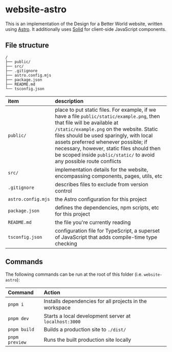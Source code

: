 # website-astro

This is an implementation of the Design for a Better World website, written using [Astro](https://astro.build/). It additionally uses [Solid](https://www.solidjs.com/) for client-side JavaScript components.

## File structure

```
/
├── public/
├── src/
├── .gitignore
├── astro.config.mjs
├── package.json
├── README.md
└── tsconfig.json
```

| item                | description |
| :------------------ | :---------- |
| `public/`           | place to put static files. For example, if we have a file `public/static/example.png`, then that file will be available at `/static/example.png` on the website. Static files should be used sparingly, with local assets preferred whenever possible; if necessary, however, static files should then be scoped inside `public/static/` to avoid any possible route conflicts
| `src/`              | implementation details for the website, encompassing components, pages, utils, etc
| `.gitignore`        | describes files to exclude from version control
| `astro.config.mjs`  | the Astro configuration for this project
| `package.json`      | defines the dependencies, npm scripts, etc for this project
| `README.md`         | the file you're currently reading
| `tsconfig.json`     | configuration file for TypeScript, a superset of JavaScript that adds compile-time type checking

## Commands

The following commands can be run at the root of this folder (i.e. `website-astro`):

| Command           | Action                                                  |
| :---------------- | :------------------------------------------------------ |
| `pnpm i`          | Installs dependencies for all projects in the workspace |
| `pnpm dev`        | Starts a local development server at `localhost:3000`   |
| `pnpm build`      | Builds a production site to `./dist/`                   |
| `pnpm preview`    | Runs the built production site locally                  |
